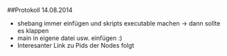 
##Protokoll 14.08.2014


- shebang immer einfügen und skripts executable machen -> dann sollte es klappen
- main in eigene datei usw. einfügen :)
- Interesanter Link zu Pids der Nodes folgt